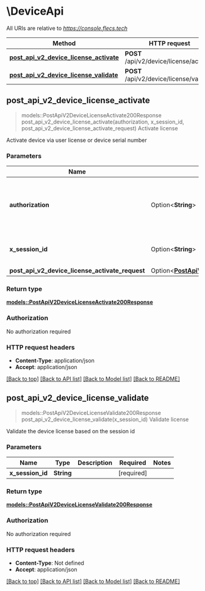 # \DeviceApi

All URIs are relative to *https://console.flecs.tech*

Method | HTTP request | Description
------------- | ------------- | -------------
[**post_api_v2_device_license_activate**](DeviceApi.md#post_api_v2_device_license_activate) | **POST** /api/v2/device/license/activate | Activate license
[**post_api_v2_device_license_validate**](DeviceApi.md#post_api_v2_device_license_validate) | **POST** /api/v2/device/license/validate | Validate license



## post_api_v2_device_license_activate

> models::PostApiV2DeviceLicenseActivate200Response post_api_v2_device_license_activate(authorization, x_session_id, post_api_v2_device_license_activate_request)
Activate license

Activate device via user license or device serial number

### Parameters


Name | Type | Description  | Required | Notes
------------- | ------------- | ------------- | ------------- | -------------
**authorization** | Option<**String**> | Provide only if activation via user license should be performed |  |
**x_session_id** | Option<**String**> | Leave out if no sessionId is known. |  |
**post_api_v2_device_license_activate_request** | Option<[**PostApiV2DeviceLicenseActivateRequest**](PostApiV2DeviceLicenseActivateRequest.md)> |  |  |

### Return type

[**models::PostApiV2DeviceLicenseActivate200Response**](post_api_v2_device_license_activate_200_response.md)

### Authorization

No authorization required

### HTTP request headers

- **Content-Type**: application/json
- **Accept**: application/json

[[Back to top]](#) [[Back to API list]](../README.md#documentation-for-api-endpoints) [[Back to Model list]](../README.md#documentation-for-models) [[Back to README]](../README.md)


## post_api_v2_device_license_validate

> models::PostApiV2DeviceLicenseValidate200Response post_api_v2_device_license_validate(x_session_id)
Validate license

Validate the device license based on the session id

### Parameters


Name | Type | Description  | Required | Notes
------------- | ------------- | ------------- | ------------- | -------------
**x_session_id** | **String** |  | [required] |

### Return type

[**models::PostApiV2DeviceLicenseValidate200Response**](post_api_v2_device_license_validate_200_response.md)

### Authorization

No authorization required

### HTTP request headers

- **Content-Type**: Not defined
- **Accept**: application/json

[[Back to top]](#) [[Back to API list]](../README.md#documentation-for-api-endpoints) [[Back to Model list]](../README.md#documentation-for-models) [[Back to README]](../README.md)

